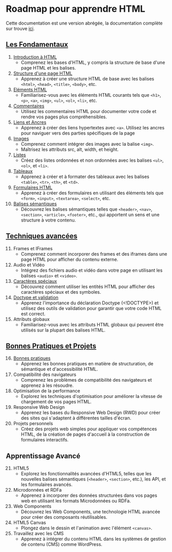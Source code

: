 # Roadmap pour apprendre HTML

Cette documentation est une version abrégée, la documentation complète sur trouve [ici](https://www.w3schools.com/html/).

## [Les Fondamentaux](021_Fondamentaux.md)

1. [Introduction à HTML](021_Fondamentaux.md#introduction-à-html)
    - Comprenez les bases d'HTML, y compris la structure de base d'une page HTML et les balises.
2. [Structure d'une page HTML](021_Fondamentaux.md#structure-dune-page-html)
    - Apprenez à créer une structure HTML de base avec les balises `<html>`, `<head>`, `<title>`, `<body>`, etc.
3. [Eléments HTML](021_Fondamentaux.md#eléments-html)
    - Familiarisez-vous avec les éléments HTML courants tels que `<h1>`, `<p>`, `<a>`, `<img>`, `<ul>`, `<ol>`, `<li>`, etc.
4. [Commentaires](021_Fondamentaux.md#commentaires)
    - Utilisez les commentaires HTML pour documenter votre code et rendre vos pages plus compréhensibles.
5. [Liens et Ancres](021_Fondamentaux.md#liens-et-ancres)
    - Apprenez à créer des liens hypertextes avec `<a>`.
Utilisez les ancres pour naviguer vers des parties spécifiques de la page
6. [Images](021_Fondamentaux.md#images)
    - Comprenez comment intégrer des images avec la balise `<img>`.
    - Maîtrisez les attributs src, alt, width, et height.
7. [Listes](021_Fondamentaux.md#listes)
    - Créez des listes ordonnées et non ordonnées avec les balises `<ul>`, `<ol>`, et `<li>`.
8. [Tableaux](021_Fondamentaux.md#tableaux)
    - Apprenez à créer et à formater des tableaux avec les balises `<table>`, `<tr>`, `<th>`, et `<td>`.
9. [Formulaires HTML](021_Fondamentaux.md#formulaires-html)
    - Apprenez à créer des formulaires en utilisant des éléments tels que `<form>`, `<input>`, `<textarea>`, `<select>`, etc.
10. [Balises sémantiques](021_Fondamentaux.md#balises-sémantiques)
    - Découvrez les balises sémantiques telles que `<header>`, `<nav>`, `<section>`, `<article>`, `<footer>`, etc., qui apportent un sens et une structure à votre contenu.


## [Techniques avancées](022_Techniques_avancees.md)

11. Frames et IFrames
    - Comprenez comment incorporer des frames et des iframes dans une page HTML pour afficher du contenu externe.
12. Audio et Vidéo
    - Intégrez des fichiers audio et vidéo dans votre page en utilisant les balises `<audio>` et `<video>`.
13. [Caractères spéciaux](022_Techniques_avancees.md#caractères-spéciaux)
    - Découvrez comment utiliser les entités HTML pour afficher des caractères spéciaux et des symboles.
14. [Doctype et validation](022_Techniques_avancees.md#doctype-et-validation)
    - Apprenez l'importance du déclaration Doctype (<!DOCTYPE>) et utilisez des outils de validation pour garantir que votre code HTML est correct.
15. Attributs globaux
    - Familiarisez-vous avec les attributs HTML globaux qui peuvent être utilisés sur la plupart des balises HTML.


## [Bonnes Pratiques et Projets](023_Bonnes_pratiques_et_projets.md)

16. [Bonnes pratiques](023_Bonnes_pratiques_et_projets.md#bonnes-pratiques)
    - Apprenez les bonnes pratiques en matière de structuration, de sémantique et d'accessibilité HTML.
17. Compatibilité des navigateurs
    - Comprenez les problèmes de compatibilité des navigateurs et apprenez à les résoudre.
18. Optimisation de la performance
    - Explorez les techniques d'optimisation pour améliorer la vitesse de chargement de vos pages HTML.
19. Responsive Web Design
    - Apprenez les bases du Responsive Web Design (RWD) pour créer des sites qui s'adaptent à différentes tailles d'écran.
20. Projets personnels
    - Créez des projets web simples pour appliquer vos compétences HTML, de la création de pages d'accueil à la construction de formulaires interactifs.

## Apprentissage Avancé

21. HTML5
    - Explorez les fonctionnalités avancées d'HTML5, telles que les nouvelles balises sémantiques (`<header>`, `<section>`, etc.), les API, et les formulaires avancés.
22. Microdonnées et RDFa
    - Apprenez à incorporer des données structurées dans vos pages web en utilisant les formats Microdonnées ou RDFa.
23. Web Components
    - Découvrez les Web Components, une technologie HTML avancée pour créer des composants réutilisables.
24. HTML5 Canvas
    - Plongez dans le dessin et l'animation avec l'élément `<canvas>`.
25. Travaillez avec les CMS
    - Apprenez à intégrer du contenu HTML dans les systèmes de gestion de contenu (CMS) comme WordPress.
